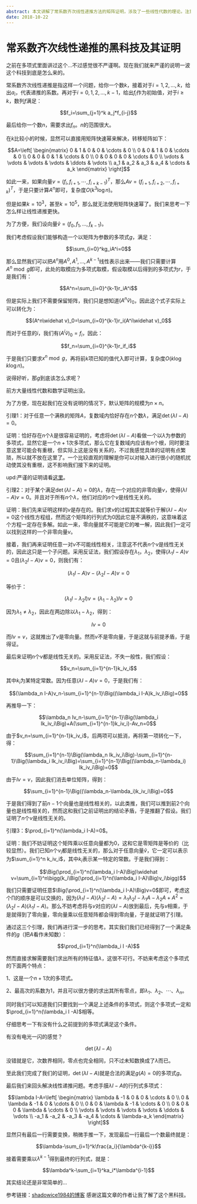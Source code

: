 ```yaml
---
abstract: 本文讲解了常系数齐次线性递推方法的矩阵证明，涉及了一些线性代数的理论。注意，首先本文的证明方法对于常系数齐次线性递推并非必要的；其次，本文对哈密顿-凯莱定理没有给出严谨的证明，如果你对证明有兴趣，可以看数学页中的相关文章。
date: 2018-10-22
---
```


# 常系数齐次线性递推的黑科技及其证明

之前在多项式里面讲过这个...不过感觉很不严谨啊。现在我们就来严谨的说明一波这个科技到底是怎么来的。

常系数齐次线性递推是指这样一个问题，给你一个数$k$，接着对于$i=1,2,...,k$，给出$a_i$，代表递推的系数。再对于$i=0,1,2,...,k-1$，给出$f_i$作为初始值，对于$i\geq k$，数列$f$满足：

$$f_i=\sum_{j=1}^k a_j*f_{i-j}$$

最后给你一个数$n$，需要求出$f_n$。$n$的范围很大。

在$k$比较小的时候，显然可以直接用矩阵快速幂来解决，转移矩阵如下：

$$A=\left[
\begin{matrix}
0 & 1 & 0 & 0 & \cdots & 0 \\
0 & 0 & 1 & 0 & \cdots & 0 \\
0 & 0 & 0 & 1 & \cdots & 0 \\
0 & 0 & 0 & 0 & \cdots & 0 \\
\vdots & \vdots & \vdots & \vdots & \ddots & \vdots \\
a_1 & a_2 & a_3 & a_4 & \cdots & a_k
\end{matrix}
\right]$$

如此一来，如果向量$v=(f_i,f_{i+1},\cdots,f_{i+k-1})^T$，那么$Av=(f_{i+1},f_{i+2},\cdots,f_{i+k})^T$，于是只要计算$A^n$即可，复杂度$O(k^3\log n)$。

但是如果$k=10^3$，甚至$k=10^5$，那么就无法使用矩阵快速幂了。我们来思考一下怎么样让线性递推更快。

为了方便，我们设向量$\widehat v=(f_0,f_1,...,f_{k-1})$。

我们考虑假设我们能够构造一个以矩阵为参数的多项式$g$，满足：

$$\sum_{i=0}^kg_iA^i=0$$

那么显然我们可以把$A^n$用$A^0,A^1,...,A^{k-1}$线性表示出来——我们只需要计算$A^n\bmod g$即可，此处的取模应为多项式取模，假设取模以后得到的多项式为$r$，于是我们有：

$$A^n=\sum_{i=0}^{k-1}r_iA^i$$

但是实际上我们不需要保留矩阵，我们只是想知道$(A^n\widehat v)_0$，因此这个式子实际上可以转化为：

$$(A^n\widehat v)_0=\sum_{i=0}^{k-1}r_i(A^i\widehat v)_0$$

而对于任意的$i$，我们有$(A^i\widehat v)_0=f_i$，因此：

$$f_n=\sum_{i=0}^{k-1}r_if_i$$

于是我们只要求$x^n\bmod g$，再将前$k$项已知的值代入即可计算，复杂度$O(k\log k\log n)$。

说得好听，那$g$到底该怎么求呢？

前方大量线性代数和数学证明出没。

为了方便，现在起我们在没有说明的情况下，默认矩阵的规模为$n\times n$。

引理$1$：对于任意一个满秩的矩阵$A$，复数域内恰好存在$n$个数$\lambda$，满足$\det(\lambda I-A)=0$。

证明：恰好存在$n$个$\lambda$是很容易证明的，考虑将$\det(\lambda I-A)$看做一个以$\lambda$为参数的多项式，显然它是一个$n+1$次多项式，那么它在复数域内应该有$n$个根，同时要注意这里可能会有重根，但实际上这是没有关系的，不过我感觉具体的证明有点繁琐，所以就不放在这里了。一个比较直观的理解是你可以对输入进行很小的随机扰动使其没有重根，这不影响我们接下来的证明。

upd:严谨的证明请看[这里](https://www.cnblogs.com/Mr-Spade/p/13695472.html)。

引理$2$：对于某个满足$\det(\lambda I-A)=0$的$\lambda$，存在一个对应的非零向量$v$，使得$(\lambda I-A)v=0$。并且对于所有$n$个$\lambda$，他们对应的$n$个$v$是线性无关的。

证明：我们先来证明这样的$v$是存在的。我们求$v$的过程其实就等价于解$(\lambda I-A)v=0$这个线性方程组，然而这个矩阵的行列式为$0$因此它是不满秩的，这意味着这个方程一定存在多解。如此一来，零向量就不可能是它的唯一解，因此我们一定可以找到这样的一个非零向量$v$。

接着，我们再来证明任意一对$v$不可能线性相关，注意这不代表$n$个$v$是线性无关的，因此这只是一个子问题。采用反证法，我们假设存在$\lambda_1$，$\lambda_2$，使得$(\lambda_1 I-A)v=0$且$(\lambda_2 I-A)v=0$，则我们有：

$$(\lambda_1 I-A)v-(\lambda_2 I-A)v=0$$

等价于：

$$(\lambda_1 I-\lambda_2 I)v=(\lambda_1-\lambda_2)Iv=0$$

因为$\lambda_1\neq \lambda_2$，因此在两边除以$\lambda_1-\lambda_2$，得到：

$$Iv=0$$

而$Iv=v$，这就推出了$v$是零向量。然而$v$不是零向量，于是这就与前提矛盾，于是得证。

最后来证明$n$个$v$都是线性无关的。采用反证法，不失一般性，我们假设：

$$v_n=\sum_{i=1}^{n-1}k_iv_i$$

其中$k_i$为某特定常数。因为任意$(\lambda I-A)v=0$，于是我们有：

$$(\lambda_n I-A)v_n-\sum_{i=1}^{n-1}\Big((\lambda_i I-A)k_iv_i\Big)=0$$

再推导一下：

$$\lambda_n Iv_n-\sum_{i=1}^{n-1}\Big(\lambda_i Ik_iv_i\Big)+A(\sum_{i=1}^{n-1}k_iv_i)-Av_n=0$$

由于$v_n=\sum_{i=1}^{n-1}k_iv_i$，后两项可以抵消，再将第一项转化一下，得：

$$\sum_{i=1}^{n-1}\Big(\lambda_n Ik_iv_i\Big)-\sum_{i=1}^{n-1}\Big(\lambda_i Ik_iv_i\Big)=\sum_{i=1}^{n-1}\Big((\lambda_n-\lambda_i) Ik_iv_i\Big)=0$$

由于$Iv=v$，因此我们消去单位矩阵，得到：

$$\sum_{i=1}^{n-1}\Big((\lambda_n-\lambda_i)k_iv_i\Big)=0$$

于是我们得到了前$n-1$个向量也是线性相关的，以此类推，我们可以推到前$2$个向量也是线性相关的，然而这和我们之前证明出的结论矛盾，于是推翻了假设。我们证明了$n$个$v$是线性无关的。

引理$3$：$\prod_{i=1}^n(\lambda_i I-A)=0$。

证明：我们不妨证明这个矩阵乘以任意向量都为$0$，这和它是零矩阵是等价的（比较显然）。我们已知$n$个$v_i$都是线性无关的，那么对于任意向量$\widehat v$，它一定可以表示为$\sum_{i=1}^n k_iv_i$，其中$k_i$表示某一特定的常数。于是我们得到：

$$\Big(\prod_{i=1}^n(\lambda_i I-A)\Big)\widehat v=\sum_{i=1}^n\bigg(k_i\Big(\prod_{i=1}^n(\lambda_i I-A)\Big)v_i\bigg)$$

我们只需要证明任意$\Big(\prod_{i=1}^n(\lambda_i I-A)\Big)v=0$即可，考虑这个$\prod$的顺序是可以交换的，因为$(\lambda_1 I-A)(\lambda_2 I-A)=\lambda_1\lambda_2I-\lambda_1 A-\lambda_2A+A^2=(\lambda_2 I-A)(\lambda_1 I-A)$。那么不妨考虑将与$v$对应的$(\lambda I-A)$放到最后，先与$v$相乘，于是就得到了零向量，零向量乘以任意矩阵都会得到零向量，于是就证明了引理。

通过这三个引理，我们再进行深一步的思考。其实我们我们已经得到了一个满足条件的$g$（把$A$看作未知数）：

$$\prod_{i=1}^n(\lambda_i I -A)$$

然而直接求解需要我们求出所有的特征值$\lambda$，这很不可行。不妨来考虑这个多项式的下面两个特点：

$1$、这是一个$n+1$次的多项式。

$2$、最高次的系数为$1$，并且可以很方便的求出其所有零点，即$\lambda_1$、$\lambda_2$、$\cdots$、$\lambda_n$。

同时我们可以知道我们只要找到一个满足上述条件的多项式，则这个多项式一定和$\prod_{i=1}^n(\lambda_i I -A)$相等。

仔细思考一下有没有什么之前提到的多项式满足这个条件。

有没有电光一闪的感觉？

$$\det(\lambda I-A)$$

没错就是它，次数界相同，零点也完全相同，只不过未知数换成了$\lambda$而已。

至此我们完成了我们的证明，$\det(\lambda I-A)$就是合法的满足$g(A)=0$的多项式$g$。

最后我们来回头解决线性递推问题。考虑手膜$\lambda I-A$的行列式多项式：

$$\lambda I-A=\left[
\begin{matrix}
\lambda & -1 & 0 & 0 & \cdots & 0 \\
0 & \lambda & -1 & 0 & \cdots & 0 \\
0 & 0 & \lambda & -1 & \cdots & 0 \\
0 & 0 & 0 & \lambda & \cdots & 0 \\
\vdots & \vdots & \vdots & \vdots & \ddots & \vdots \\
-a_1 & -a_2 & -a_3 & -a_4 & \cdots & \lambda-a_k
\end{matrix}
\right]$$

显然只有最后一行需要变换，稍微手推一下，发现最后一行最后一个数最终就是：

$$\lambda-\sum_{i=1}^k\frac{a_i}{\lambda^{k-i}}$$

接着需要乘以$\lambda^{k-1}$得到最终的行列式，就是：

$$\lambda^k-\sum_{i=1}^ka_i*\lambda^{i-1}$$

其实结论还是非常简单的...

参考链接：[shadowice1984的博客](https://www.luogu.org/blog/ShadowassIIXVIIIIV/solution-p4723) 感谢这篇文章的作者让我了解了这个黑科技。